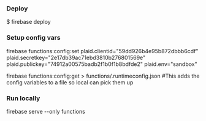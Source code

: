 ### Deploy  
$ firebase deploy

### Setup config vars
firebase functions:config:set plaid.clientid="59dd926b4e95b872dbbb6cdf" plaid.secretkey="2e17db39ac71ebd3810b276801569e" plaid.publickey="74912a00575badb2f1b0f1b8bdfde2" plaid.env="sandbox"  

firebase functions:config:get > functions/.runtimeconfig.json #This adds the config variables to a file so local can pick them up  
### Run locally
firebase serve --only functions  

